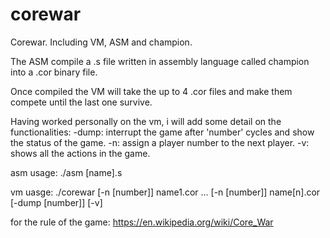 # corewar
Corewar. Including VM, ASM and champion.

The ASM compile a .s file written in assembly language called champion into a .cor binary file.

Once compiled the VM will take the up to 4 .cor files and make them compete until the last one survive. 

Having worked personally on the vm, i will add some detail on the functionalities: 
-dump: interrupt the game after 'number' cycles and show the status of the game.
-n: assign a player number to the next player.
-v: shows all the actions in the game.

asm usage:
./asm [name].s

vm uasge:
./corewar [-n [number]] name1.cor ... [-n [number]] name[n].cor [-dump [number]] [-v] 

for the rule of the game:
https://en.wikipedia.org/wiki/Core_War
